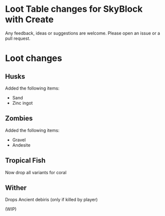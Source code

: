 # Loot Table changes for SkyBlock with Create

Any feedback, ideas or suggestions are welcome. Please open an issue or a pull request.

# Loot changes

## Husks

Added the following items:
- Sand
- Zinc ingot

## Zombies

Added the following items:
- Gravel
- Andesite

## Tropical Fish

Now drop all variants for coral

## Wither

Drops Ancient debiris (only if killed by player)

(WIP)
